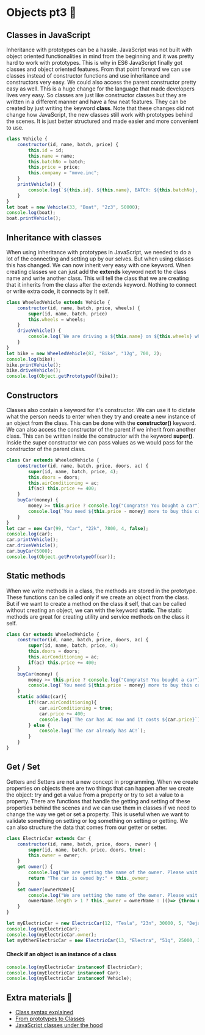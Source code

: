 # Objects pt3 &#x1F34E;
## Classes in JavaScript
Inheritance with prototypes can be a hassle. JavaScript was not built with object oriented functionalities in mind from the beginning and it was pretty hard to work with prototypes. This is why in ES6 JavaScript finally got classes and object oriented features. From that point forward we can use classes instead of constructor functions and use inheritance and constructors very easy. We could also access the parent constructor pretty easy as well. This is a huge change for the language that made developers lives very easy. So classes are just like constructor classes but they are written in a different manner and have a few neat features. They can be created by just writing the keyword **class**. Note that these changes did not change how JavaScript, the new classes still work with prototypes behind the scenes. It is just better structured and made easier and more convenient to use. 
```javascript
class Vehicle {
    constructor(id, name, batch, price) {
        this.id = id;
		this.name = name;
		this.batchNo = batch;
		this.price = price;
		this.company = "move.inc";
    }
    printVehicle() {
		console.log(`${this.id}. ${this.name}, BATCH: ${this.batchNo}, ${this.price}$`);
    }
}
let boat = new Vehicle(33, "Boat", "2z3", 50000);
console.log(boat);
boat.printVehicle();
```
## Inheritance with classes
When using inheritance with prototypes in JavaScript, we needed to do a lot of the connecting and setting up by our selves. But when using classes this has changed. We can now inherit very easy with one keyword. When creating classes we can just add the **extends** keyword next to the class name and write another class. This will tell the class that we are creating that it inherits from the class after the extends keyword. Nothing to connect or write extra code, it connects by it self. 
```javascript
class WheeledVehicle extends Vehicle {
    constructor(id, name, batch, price, wheels) {
	    super(id, name, batch, price)
        this.wheels = wheels;
    }
    driveVehicle() {
		console.log(`We are driving a ${this.name} on ${this.wheels} wheels!`);
    }
}
let bike = new WheeledVehicle(87, "Bike", "12g", 700, 2);
console.log(bike);
bike.printVehicle();
bike.driveVehicle();
console.log(Object.getPrototypeOf(bike));
```
## Constructors
Classes also contain a keyword for it's constructor. We can use it to dictate what the person needs to enter when they try and create a new instance of an object from the class. This can be done with the **constructor()** keyword. We can also access the constructor of the parent if we inherit from another class. This can be written inside the constructor with the keyword **super()**. Inside the super constructor we can pass values as we would pass for the constructor of the parent class. 
```javascript
class Car extends WheeledVehicle {
    constructor(id, name, batch, price, doors, ac) {
	    super(id, name, batch, price, 4);
        this.doors = doors;
        this.airConditioning = ac;
        if(ac) this.price += 400;
    }
    buyCar(money) {
	    money >= this.price ? console.log("Congrats! You bought a car") : 
		console.log(`You need ${this.price - money} more to buy this car!`);
    }
}
let car = new Car(99, "Car", "22k", 7800, 4, false);
console.log(car);
car.printVehicle();
car.driveVehicle();
car.buyCar(5000);
console.log(Object.getPrototypeOf(car));
```
## Static methods
When we write methods in a class, the methods are stored in the prototype. These functions can be called only if we create an object from the class. But if we want to create a method on the class it self, that can be called without creating an object, we can with the keyword **static**. The static methods are great for creating utility and service methods on the class it self. 
```javascript
class Car extends WheeledVehicle {
    constructor(id, name, batch, price, doors, ac) {
	    super(id, name, batch, price, 4);
        this.doors = doors;
        this.airConditioning = ac;
        if(ac) this.price += 400;
    }
    buyCar(money) {
	    money >= this.price ? console.log("Congrats! You bought a car") : 
		console.log(`You need ${this.price - money} more to buy this car!`);
    }
    static addAc(car){
		if(!car.airConditioning){
			car.airConditioning = true;
			car.price += 400;
			console.log(`The car has AC now and it costs ${car.price}`);
		} else {
			console.log(`The car already has AC!`);
		}
	}
}
```
## Get / Set
Getters and Setters are not a new concept in programming. When we create properties on objects there are two things that can happen after we create the object: try and get a value from a property or try to set a value to a property. There are functions that handle the getting and setting of these properties behind the scenes and we can use them in classes if we need to change the way we get or set a property. This is useful when we want to validate something on setting or log something on setting or getting. We can also structure the data that comes from our getter or setter.
```javascript
class ElectricCar extends Car {
    constructor(id, name, batch, price, doors, owner) {
        super(id, name, batch, price, doors, true);
		this.owner = owner;
    }
    get owner() {
		console.log("We are getting the name of the owner. Please wait...");
        return "The car is owned by:" + this._owner;
    }
	set owner(ownerName){
		console.log("We are setting the name of the owner. Please wait...")
		ownerName.length > 1 ? this._owner = ownerName : (()=> {throw new Error("Owner name too short!")})();
	}
}

let myElectricCar = new ElectricCar(12, "Tesla", "23n", 30000, 5, "Dejan");
console.log(myElectricCar);
console.log(myElectricCar.owner);
let myOtherElectricCar = new ElectricCar(13, "Electra", "51q", 25000, 3, "I");
```

#### Check if an object is an instance of a class
```javascript
console.log(myElectricCar instanceof ElectricCar);
console.log(myElectricCar instanceof Car);
console.log(myElectricCar instanceof Vehicle);
```

## Extra materials &#x1F4D9;
* [Class syntax explained](https://javascript.info/class)
* [From prototypes to Classes](https://www.digitalocean.com/community/tutorials/understanding-classes-in-javascript)
* [JavaScript classes under the hood](https://medium.com/tech-tajawal/javascript-classes-under-the-hood-6b26d2667677)
